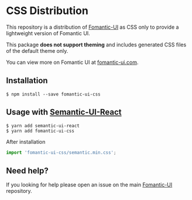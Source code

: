 # CSS  Distribution

This repository is a distribution of [Fomantic-UI](https://fomantic-ui.com) as CSS only to provide a lightweight version of Fomantic UI.

This package **does not support theming** and includes generated CSS files of the default theme only.

You can view more on Fomantic UI at [fomantic-ui.com](https://fomantic-ui.com).

## Installation

```console
$ npm install --save fomantic-ui-css
``` 

## Usage with [Semantic-UI-React](https://github.com/Semantic-Org/Semantic-UI-React)

```console
$ yarn add semantic-ui-react
$ yarn add fomantic-ui-css
```

After installation
```javascript
import 'fomantic-ui-css/semantic.min.css';
```

## Need help?

If you looking for help please open an issue on the main [Fomantic-UI](https://github.com/fomantic/Fomantic-UI) repository.
